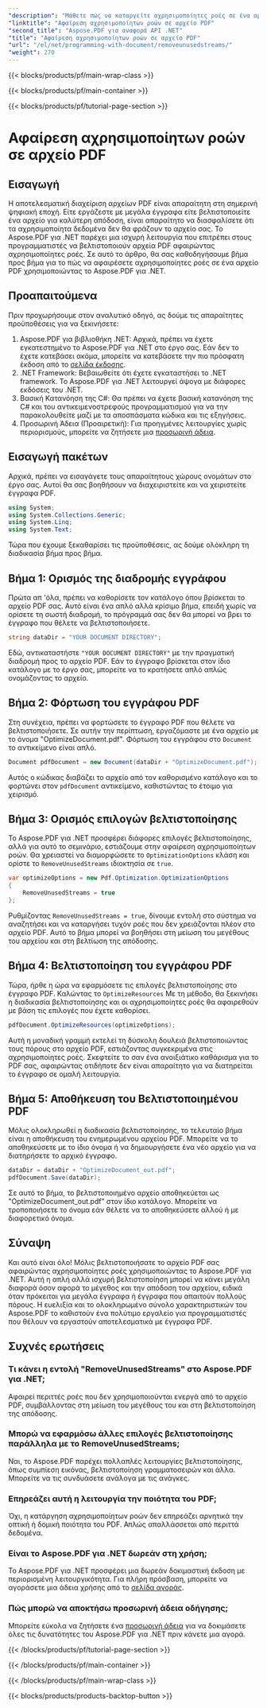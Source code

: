 ```yaml
---
"description": "Μάθετε πώς να καταργείτε αχρησιμοποίητες ροές σε ένα αρχείο PDF χρησιμοποιώντας το Aspose.PDF για .NET για να βελτιστοποιήσετε το μέγεθος και την απόδοση του αρχείου."
"linktitle": "Αφαίρεση αχρησιμοποίητων ροών σε αρχείο PDF"
"second_title": "Aspose.PDF για αναφορά API .NET"
"title": "Αφαίρεση αχρησιμοποίητων ροών σε αρχείο PDF"
"url": "/el/net/programming-with-document/removeunusedstreams/"
"weight": 270
---
```


{{< blocks/products/pf/main-wrap-class >}}

{{< blocks/products/pf/main-container >}}

{{< blocks/products/pf/tutorial-page-section >}}

# Αφαίρεση αχρησιμοποίητων ροών σε αρχείο PDF

## Εισαγωγή

Η αποτελεσματική διαχείριση αρχείων PDF είναι απαραίτητη στη σημερινή ψηφιακή εποχή. Είτε εργάζεστε με μεγάλα έγγραφα είτε βελτιστοποιείτε ένα αρχείο για καλύτερη απόδοση, είναι απαραίτητο να διασφαλίσετε ότι τα αχρησιμοποίητα δεδομένα δεν θα φράζουν το αρχείο σας. Το Aspose.PDF για .NET παρέχει μια ισχυρή λειτουργία που επιτρέπει στους προγραμματιστές να βελτιστοποιούν αρχεία PDF αφαιρώντας αχρησιμοποίητες ροές. Σε αυτό το άρθρο, θα σας καθοδηγήσουμε βήμα προς βήμα για το πώς να αφαιρέσετε αχρησιμοποίητες ροές σε ένα αρχείο PDF χρησιμοποιώντας το Aspose.PDF για .NET.

## Προαπαιτούμενα

Πριν προχωρήσουμε στον αναλυτικό οδηγό, ας δούμε τις απαραίτητες προϋποθέσεις για να ξεκινήσετε:

1. Aspose.PDF για βιβλιοθήκη .NET: Αρχικά, πρέπει να έχετε εγκατεστημένο το Aspose.PDF για .NET στο έργο σας. Εάν δεν το έχετε κατεβάσει ακόμα, μπορείτε να κατεβάσετε την πιο πρόσφατη έκδοση από το [σελίδα έκδοσης](https://releases.aspose.com/pdf/net/).
2. .NET Framework: Βεβαιωθείτε ότι έχετε εγκαταστήσει το .NET framework. Το Aspose.PDF για .NET λειτουργεί άψογα με διάφορες εκδόσεις του .NET.
3. Βασική Κατανόηση της C#: Θα πρέπει να έχετε βασική κατανόηση της C# και του αντικειμενοστρεφούς προγραμματισμού για να την παρακολουθείτε μαζί με τα αποσπάσματα κώδικα και τις εξηγήσεις.
4. Προσωρινή Άδεια (Προαιρετική): Για προηγμένες λειτουργίες χωρίς περιορισμούς, μπορείτε να ζητήσετε μια [προσωρινή άδεια](https://purchase.aspose.com/temporary-license/).


## Εισαγωγή πακέτων

Αρχικά, πρέπει να εισαγάγετε τους απαραίτητους χώρους ονομάτων στο έργο σας. Αυτοί θα σας βοηθήσουν να διαχειριστείτε και να χειριστείτε έγγραφα PDF.

```csharp
using System;
using System.Collections.Generic;
using System.Linq;
using System.Text;
```

Τώρα που έχουμε ξεκαθαρίσει τις προϋποθέσεις, ας δούμε ολόκληρη τη διαδικασία βήμα προς βήμα.

## Βήμα 1: Ορισμός της διαδρομής εγγράφου

Πρώτα απ 'όλα, πρέπει να καθορίσετε τον κατάλογο όπου βρίσκεται το αρχείο PDF σας. Αυτό είναι ένα απλό αλλά κρίσιμο βήμα, επειδή χωρίς να ορίσετε τη σωστή διαδρομή, το πρόγραμμά σας δεν θα μπορεί να βρει το έγγραφο που θέλετε να βελτιστοποιήσετε.

```csharp
string dataDir = "YOUR DOCUMENT DIRECTORY";
```

Εδώ, αντικαταστήστε `"YOUR DOCUMENT DIRECTORY"` με την πραγματική διαδρομή προς το αρχείο PDF. Εάν το έγγραφο βρίσκεται στον ίδιο κατάλογο με το έργο σας, μπορείτε να το κρατήσετε απλό απλώς ονομάζοντας το αρχείο.

## Βήμα 2: Φόρτωση του εγγράφου PDF

Στη συνέχεια, πρέπει να φορτώσετε το έγγραφο PDF που θέλετε να βελτιστοποιήσετε. Σε αυτήν την περίπτωση, εργαζόμαστε με ένα αρχείο με το όνομα "OptimizeDocument.pdf". Φόρτωση του εγγράφου στο `Document` το αντικείμενο είναι απλό.

```csharp
Document pdfDocument = new Document(dataDir + "OptimizeDocument.pdf");
```

Αυτός ο κώδικας διαβάζει το αρχείο από τον καθορισμένο κατάλογο και το φορτώνει στον `pdfDocument` αντικείμενο, καθιστώντας το έτοιμο για χειρισμό.

## Βήμα 3: Ορισμός επιλογών βελτιστοποίησης

Το Aspose.PDF για .NET προσφέρει διάφορες επιλογές βελτιστοποίησης, αλλά για αυτό το σεμινάριο, εστιάζουμε στην αφαίρεση αχρησιμοποίητων ροών. Θα χρειαστεί να διαμορφώσετε το `OptimizationOptions` κλάση και ορίστε το `RemoveUnusedStreams` ιδιοκτησία σε `true`.

```csharp
var optimizeOptions = new Pdf.Optimization.OptimizationOptions
{
    RemoveUnusedStreams = true
};
```

Ρυθμίζοντας `RemoveUnusedStreams = true`, δίνουμε εντολή στο σύστημα να αναζητήσει και να καταργήσει τυχόν ροές που δεν χρειάζονται πλέον στο αρχείο PDF. Αυτό το βήμα μπορεί να βοηθήσει στη μείωση του μεγέθους του αρχείου και στη βελτίωση της απόδοσης.

## Βήμα 4: Βελτιστοποίηση του εγγράφου PDF

Τώρα, ήρθε η ώρα να εφαρμόσετε τις επιλογές βελτιστοποίησης στο έγγραφο PDF. Καλώντας το `OptimizeResources` Με τη μέθοδο, θα ξεκινήσει η διαδικασία βελτιστοποίησης και οι αχρησιμοποίητες ροές θα αφαιρεθούν με βάση τις επιλογές που έχετε καθορίσει.

```csharp
pdfDocument.OptimizeResources(optimizeOptions);
```

Αυτή η μοναδική γραμμή εκτελεί τη δύσκολη δουλειά βελτιστοποιώντας τους πόρους στο αρχείο PDF, εστιάζοντας συγκεκριμένα στις αχρησιμοποίητες ροές. Σκεφτείτε το σαν ένα ανοιξιάτικο καθάρισμα για το PDF σας, αφαιρώντας οτιδήποτε δεν είναι απαραίτητο για να διατηρείται το έγγραφο σε ομαλή λειτουργία.

## Βήμα 5: Αποθήκευση του Βελτιστοποιημένου PDF

Μόλις ολοκληρωθεί η διαδικασία βελτιστοποίησης, το τελευταίο βήμα είναι η αποθήκευση του ενημερωμένου αρχείου PDF. Μπορείτε να το αποθηκεύσετε με το ίδιο όνομα ή να δημιουργήσετε ένα νέο αρχείο για να διατηρήσετε το αρχικό έγγραφο.

```csharp
dataDir = dataDir + "OptimizeDocument_out.pdf";
pdfDocument.Save(dataDir);
```

Σε αυτό το βήμα, το βελτιστοποιημένο αρχείο αποθηκεύεται ως "OptimizeDocument_out.pdf" στον ίδιο κατάλογο. Μπορείτε να τροποποιήσετε το όνομα εάν θέλετε να το αποθηκεύσετε αλλού ή με διαφορετικό όνομα.

## Σύναψη

Και αυτό είναι όλο! Μόλις βελτιστοποιήσατε το αρχείο PDF σας αφαιρώντας αχρησιμοποίητες ροές χρησιμοποιώντας το Aspose.PDF για .NET. Αυτή η απλή αλλά ισχυρή βελτιστοποίηση μπορεί να κάνει μεγάλη διαφορά όσον αφορά το μέγεθος και την απόδοση του αρχείου, ειδικά όταν πρόκειται για μεγάλα έγγραφα ή έγγραφα που απαιτούν πολλούς πόρους. Η ευελιξία και το ολοκληρωμένο σύνολο χαρακτηριστικών του Aspose.PDF το καθιστούν ένα πολύτιμο εργαλείο για προγραμματιστές που θέλουν να εργαστούν αποτελεσματικά με έγγραφα PDF.

## Συχνές ερωτήσεις

### Τι κάνει η εντολή "RemoveUnusedStreams" στο Aspose.PDF για .NET;
Αφαιρεί περιττές ροές που δεν χρησιμοποιούνται ενεργά από το αρχείο PDF, συμβάλλοντας στη μείωση του μεγέθους του και στη βελτιστοποίηση της απόδοσης.

### Μπορώ να εφαρμόσω άλλες επιλογές βελτιστοποίησης παράλληλα με το RemoveUnusedStreams;
Ναι, το Aspose.PDF παρέχει πολλαπλές λειτουργίες βελτιστοποίησης, όπως συμπίεση εικόνας, βελτιστοποίηση γραμματοσειρών και άλλα. Μπορείτε να τις συνδυάσετε ανάλογα με τις ανάγκες.

### Επηρεάζει αυτή η λειτουργία την ποιότητα του PDF;
Όχι, η κατάργηση αχρησιμοποίητων ροών δεν επηρεάζει αρνητικά την οπτική ή δομική ποιότητα του PDF. Απλώς απαλλάσσεται από περιττά δεδομένα.

### Είναι το Aspose.PDF για .NET δωρεάν στη χρήση;
Το Aspose.PDF για .NET προσφέρει μια δωρεάν δοκιμαστική έκδοση με περιορισμένη λειτουργικότητα. Για πλήρη πρόσβαση, μπορείτε να αγοράσετε μια άδεια χρήσης από το [σελίδα αγοράς](https://purchase.aspose.com/buy).

### Πώς μπορώ να αποκτήσω προσωρινή άδεια οδήγησης;
Μπορείτε εύκολα να ζητήσετε ένα [προσωρινή άδεια](https://purchase.aspose.com/temporary-license/) για να δοκιμάσετε όλες τις δυνατότητες του Aspose.PDF για .NET πριν κάνετε μια αγορά.

{{< /blocks/products/pf/tutorial-page-section >}}

{{< /blocks/products/pf/main-container >}}

{{< /blocks/products/pf/main-wrap-class >}}

{{< blocks/products/products-backtop-button >}}